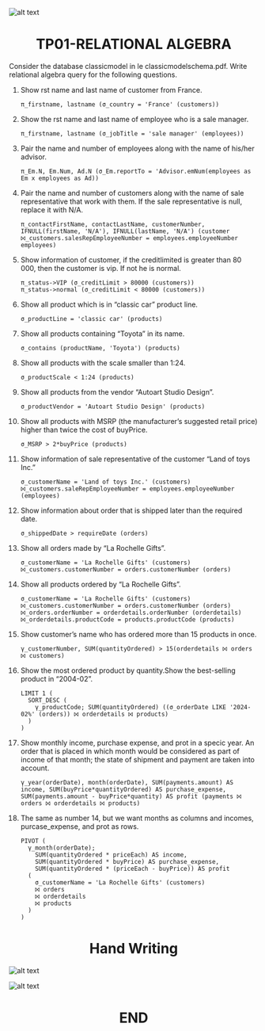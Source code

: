 ![alt text](image.png)

<center>

# TP01-RELATIONAL ALGEBRA

</center>

Consider the database classicmodel in le classicmodelschema.pdf. Write relational algebra query for the
following questions.

1. Show rst name and last name of customer from France.
   ```
   π_firstname, lastname (σ_country = 'France' (customers))
   ```

2. Show the rst name and last name of employee who is a sale manager.
   ```
   π_firstname, lastname (σ_jobTitle = 'sale manager' (employees))
    ```
3. Pair the name and number of employees along with the name of his/her advisor.
   ```
   π_Em.N, Em.Num, Ad.N (σ_Em.reportTo = 'Advisor.emNum(employees as Em x employees as Ad))
    ```
4. Pair the name and number of customers along with the name of sale representative that work with
them. If the sale representative is null, replace it with N/A.
   ```
   π_contactFirstName, contactLastName, customerNumber, IFNULL(firstName, 'N/A'), IFNULL(lastName, 'N/A') (customer ⨝_customers.salesRepEmployeeNumber = employees.employeeNumber employees)
   ```
5. Show information of customer, if the creditlimited is greater than 80 000, then the customer is vip. If
not he is normal.
   ```
   π_status->VIP (σ_creditLimit > 80000 (customers))
   π_status->normal (σ_creditLimit < 80000 (customers))
    ```
6. Show all product which is in “classic car” product line.
   ```
   σ_productLine = 'classic car' (products)
    ```
7. Show all products containing “Toyota” in its name.
   ```
   σ_contains (productName, 'Toyota') (products)
    ```
8. Show all products with the scale smaller than 1:24.
   ```
   σ_productScale < 1:24 (products)
    ```
9.  Show all products from the vendor “Autoart Studio Design”.
    ```
    σ_productVendor = 'Autoart Studio Design' (products)
    ```
10. Show all products with MSRP (the manufacturer’s suggested retail price) higher than twice the cost of
buyPrice.
    ```
    σ_MSRP > 2*buyPrice (products)
    ```
11. Show information of sale representative of the customer “Land of toys Inc.”
    ```
    σ_customerName = 'Land of toys Inc.' (customers) ⨝_customers.saleRepEmployeeNumber = employees.employeeNumber (employees)
    ```
12. Show information about order that is shipped later than the required date.
    ```
    σ_shippedDate > requireDate (orders)
    ```
13. Show all orders made by “La Rochelle Gifts”.
    ```
    σ_customerName = 'La Rochelle Gifts' (customers) ⨝_customers.customerNumber = orders.customerNumber (orders)
    ```
14. Show all products ordered by “La Rochelle Gifts”.
    ```
    σ_customerName = 'La Rochelle Gifts' (customers) ⨝_customers.customerNumber = orders.customerNumber (orders) ⨝_orders.orderNumber = orderdetails.orderNumber (orderdetails) ⨝_orderdetails.productCode = products.productCode (products)
    ```
15. Show customer’s name who has ordered more than 15 products in once.
    ```
    γ_customerNumber, SUM(quantityOrdered) > 15(orderdetails ⨝ orders ⨝ customers)
    ```
16. Show the most ordered product by quantity.Show the best-selling product in “2004-02”.
    ```
    LIMIT 1 (
      SORT_DESC (
        γ_productCode; SUM(quantityOrdered) ((σ_orderDate LIKE '2024-02%' (orders)) ⨝ orderdetails ⨝ products)
      )
    )
    ```
17. Show monthly income, purchase expense, and prot in a specic year. An order that is placed in which
month would be considered as part of income of that month; the state of shipment and payment are
taken into account.
    ```
    γ_year(orderDate), month(orderDate), SUM(payments.amount) AS income, SUM(buyPrice*quantityOrdered) AS purchase_expense, SUM(payments.amount - buyPrice*quantity) AS profit (payments ⨝ orders ⨝ orderdetails ⨝ products)
    ```
18. The same as number 14, but we want months as columns and incomes, purcase_expense, and prot as
rows.
    ```
    PIVOT (
      γ_month(orderDate);
        SUM(quantityOrdered * priceEach) AS income,
        SUM(quantityOrdered * buyPrice) AS purchase_expense,
        SUM(quantityOrdered * (priceEach - buyPrice)) AS profit
      (
        σ_customerName = 'La Rochelle Gifts' (customers)
        ⨝ orders
        ⨝ orderdetails
        ⨝ products
      )
    )
    ```

<center>

# Hand Writing

</center>

![alt text](image-1.png)

![alt text](image-2.png)

<center>

# END

</center>

